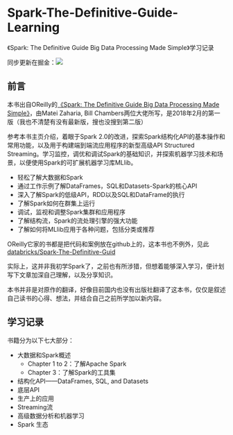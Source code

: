 # Spark-The-Definitive-Guide-Learning
《Spark: The Definitive Guide Big Data Processing Made Simple》学习记录

同步更新在掘金：[![](https://badge.juejin.im/entry/5cd3e8036fb9a03247157541/likes.svg?style=plastic)](https://juejin.im/post/5cd3dc06e51d456e2d69a83e)
## 前言
本书出自OReilly的[《Spark: The Definitive Guide Big Data Processing Made Simple》](http://shop.oreilly.com/product/0636920034957.do)，由Matei Zaharia, Bill Chambers两位大佬所写，是2018年2月的第一版（我也不清楚有没有最新版，搜也没搜到第二版）

参考本书主页介绍，着眼于Spark 2.0的改进，探索Spark结构化API的基本操作和常用功能，以及用于构建端到端流应用程序的新型高级API Structured Streaming。学习监控，调优和调试Spark的基础知识，并探索机器学习技术和场景，以便使用Spark的可扩展机器学习库MLlib。
- 轻松了解大数据和Spark
- 通过工作示例了解DataFrames，SQL和Datasets-Spark的核心API
- 深入了解Spark的低级API，RDD以及SQL和DataFrame的执行
- 了解Spark如何在群集上运行
- 调试，监视和调整Spark集群和应用程序
- 了解结构流，Spark的流处理引擎的强大功能
- 了解如何将MLlib应用于各种问题，包括分类或推荐

OReilly它家的书都是把代码和案例放在github上的，这本书也不例外，见此[databricks/Spark-The-Definitive-Guid](https://github.com/databricks/Spark-The-Definitive-Guide)

实际上，这并非我初学Spark了，之前也有所涉猎，但想着能够深入学习，便计划写下文章加深自己理解，以及分享知识。

本书并非是对原作的翻译，好像目前国内也没有出版社翻译了这本书，仅仅是叙述自己读书的心得、想法，并结合自己之前所学加以新内容。

## 学习记录
书籍分为以下七大部分：
- 大数据和Spark概述
  - Chapter 1 to 2：了解Apache Spark
  - Chapter 3：了解Spark的工具集
- 结构化API——DataFrames, SQL, and Datasets
- 底层API
- 生产上的应用
- Streaming流
- 高级数据分析和机器学习
- Spark 生态
